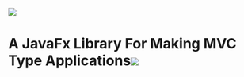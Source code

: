 ![](http://i.imgur.com/qkiAZJi.png)
# A JavaFx Library For Making MVC Type Applications![](https://img.shields.io/badge/othree-codes-yellowgreen.svg)

